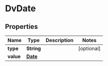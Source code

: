 

# DvDate

## Properties

Name | Type | Description | Notes
------------ | ------------- | ------------- | -------------
**type** | **String** |  |  [optional]
**value** | [**Date**](Date.md) |  | 




